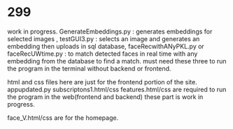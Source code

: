 # 299

work in progress. GenerateEmbeddings.py : generates embeddings for selected images ,
testGUI3.py : selects an image and generates an embedding then uploads in sql database,
faceRecwithANyPKL.py or faceRecUWtime.py : to match detected faces in real time with any embedding from the database to find a match. 
must need these three to run the program in the terminal without backend or frontend.

html and css files here are just for the frontend portion of the site.
appupdated.py
subscriptons1.html/css
features.html/css
are required to run the program in the web(frontend and backend)
these part is work in progress.

face_V.html/css are for the homepage.

